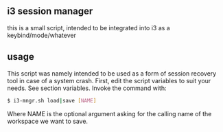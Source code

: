 ## i3 session manager
this is a small script, intended to be integrated into i3 as a keybind/mode/whatever

## usage
This script was namely intended to be used as a form of session recovery tool
in case of a system crash.
First, edit the script variables to suit your needs. See section variables.
Invoke the command with:
```sh
$ i3-mngr.sh load|save [NAME]
```
Where NAME is the optional argument asking for the calling name of the workspace we want to save.

